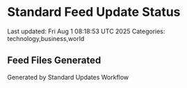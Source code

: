 # Standard Feed Update Status
Last updated: Fri Aug  1 08:18:53 UTC 2025
Categories: technology,business,world

## Feed Files Generated

Generated by Standard Updates Workflow
